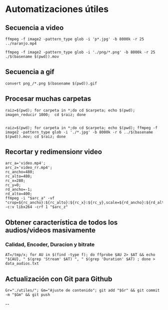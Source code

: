 # Automatizaciones útiles

## Secuencia a video

	ffmpeg -f image2 -pattern_type glob -i 'p*.jpg' -b 8000k -r 25 ../naranjo.mp4

	ffmpeg -f image2 -pattern_type glob -i './png/*.png' -b 8000k -r 25 ./$(basename $(pwd)).mov

## Secuencia a gif

	convert png_/*.png $(basename $(pwd)).gif


## Procesar muchas carpetas

	raiz=$(pwd); for carpeta in *;do cd $carpeta; echo $(pwd); imagen_reducir 1000;  cd $raiz; done


	raiz=$(pwd); for carpeta in *;do cd $carpeta; echo $(pwd); ffmpeg -f image2 -pattern_type glob -i './*.jpg' -b 8000k -r 6 ../$(basename $(pwd)).mov; cd $raiz; done


## Recortar y redimensionr video

	arc_a='video.mp4';
	arc_z='video_rr.mp4';
	rc_ancho=480;
	rc_alto=480;
	rc_x=280;
	rc_y=0;
	rd_ancho=-1;
	rd_alto=400;
	ffmpeg -i "$arc_a" -vf "crop=${rc_ancho}:${rc_alto}:${rc_x}:${rc_y},scale=${rd_ancho}:${rd_alto}" -c:v libx264 -crf 1 "$arc_z"


## Obtener característica de todos los audios/videos masivamente

### Calidad, Encoder, Duracion y bitrate

	AT=/tmp/x; for AU in $(find -type f); do ffprobe $AU 2> $AT && echo "${AU}, " $(grep 'Stream' $AT) ", " $(grep 'Duration' $AT) ; done > data_audios.txt


## Actualización con Git para Github

	Gr="./utiles/"; Gm="Ajuste de contenido"; git add "$Gr" && git commit -m "$Gm" && git push


--
